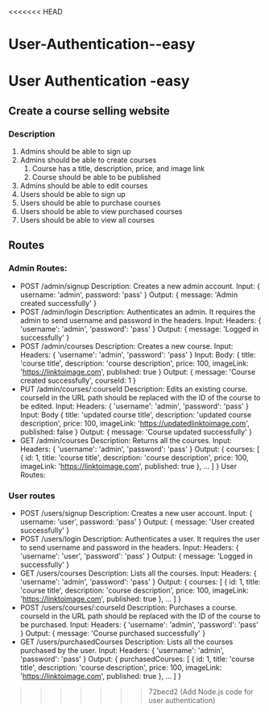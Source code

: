 <<<<<<< HEAD
# User-Authentication--easy
User Authentication -easy
=======
## Create a course selling website

### Description
1. Admins should be able to sign up
2. Admins should be able to create courses
   1. Course has a title, description, price, and image link
   2. Course should be able to be published
3. Admins should be able to edit courses
4. Users should be able to sign up
5. Users should be able to purchase courses
6. Users should be able to view purchased courses
7. Users should be able to view all courses

## Routes
### Admin Routes:
 - POST /admin/signup
   Description: Creates a new admin account.
   Input: { username: 'admin', password: 'pass' }
   Output: { message: 'Admin created successfully' }
 - POST /admin/login
   Description: Authenticates an admin. It requires the admin to send username and password in the headers.
   Input: Headers: { 'username': 'admin', 'password': 'pass' }
   Output: { message: 'Logged in successfully' }
 - POST /admin/courses
   Description: Creates a new course.
   Input: Headers: { 'username': 'admin', 'password': 'pass' }
   Input: Body: { title: 'course title', description: 'course description', price: 100, imageLink: 'https://linktoimage.com', published: true }
   Output: { message: 'Course created successfully', courseId: 1 }
 - PUT /admin/courses/:courseId
   Description: Edits an existing course. courseId in the URL path should be replaced with the ID of the course to be edited.
   Input: Headers: { 'username': 'admin', 'password': 'pass' }
   Input: Body { title: 'updated course title', description: 'updated course description', price: 100, imageLink: 'https://updatedlinktoimage.com', published: false }
   Output: { message: 'Course updated successfully' }
 - GET /admin/courses
   Description: Returns all the courses.
   Input: Headers: { 'username': 'admin', 'password': 'pass' }
   Output: { courses: [ { id: 1, title: 'course title', description: 'course description', price: 100, imageLink: 'https://linktoimage.com', published: true }, ... ] }
   User Routes:

### User routes
 - POST /users/signup
   Description: Creates a new user account.
   Input: { username: 'user', password: 'pass' }
   Output: { message: 'User created successfully' } 
 - POST /users/login
   Description: Authenticates a user. It requires the user to send username and password in the headers.
   Input: Headers: { 'username': 'user', 'password': 'pass' }
   Output: { message: 'Logged in successfully' }
 - GET /users/courses
   Description: Lists all the courses.
   Input: Headers: { 'username': 'admin', 'password': 'pass' }
   Output: { courses: [ { id: 1, title: 'course title', description: 'course description', price: 100, imageLink: 'https://linktoimage.com', published: true }, ... ] }
 - POST /users/courses/:courseId
   Description: Purchases a course. courseId in the URL path should be replaced with the ID of the course to be purchased.
   Input: Headers: { 'username': 'admin', 'password': 'pass' }
   Output: { message: 'Course purchased successfully' }
 - GET /users/purchasedCourses
   Description: Lists all the courses purchased by the user.
   Input: Headers: { 'username': 'admin', 'password': 'pass' }
   Output: { purchasedCourses: [ { id: 1, title: 'course title', description: 'course description', price: 100, imageLink: 'https://linktoimage.com', published: true }, ... ] }
>>>>>>> 72becd2 (Add Node.js code for user authentication)
